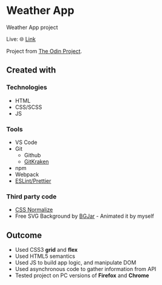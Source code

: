 
# Weather App
Weather App project

Live: 🌐 [Link](https://dawidbal.github.io/WeatherApp/)

Project from [The Odin Project](https://www.theodinproject.com).

## Created with

### Technologies
* HTML
* CSS/SCSS
* JS

### Tools
* VS Code
* Git
  * Github
  * [GitKraken](https://www.gitkraken.com/)
* npm
* Webpack
* [ESLint/Prettier](https://github.com/wesbos/eslint-config-wesbos)

  
### Third party code
* [CSS Normalize](https://github.com/necolas/normalize.css)
* Free SVG Background by [BGJar](https://bgjar.com) - Animated it by myself

## Outcome
* Used CSS3 **grid** and **flex**
* Used HTML5 semantics
* Used JS to build app logic, and manipulate DOM
* Used asynchronous code to gather information from API
* Tested project on PC versions of **Firefox** and **Chrome**
